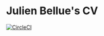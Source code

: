 # Julien Bellue's CV

[![CircleCI](https://circleci.com/gh/jbellue/cv/tree/master.svg?style=svg)](https://circleci.com/gh/jbellue/cv/tree/master)
